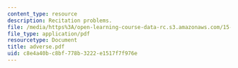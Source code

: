 ```yaml
---
content_type: resource
description: Recitation problems.
file: /media/https%3A/open-learning-course-data-rc.s3.amazonaws.com/15-024-applied-economics-for-managers-summer-2004/c8e4a40bc8bf778b3222e1517f7f976e_adverse.pdf
file_type: application/pdf
resourcetype: Document
title: adverse.pdf
uid: c8e4a40b-c8bf-778b-3222-e1517f7f976e
---
```

